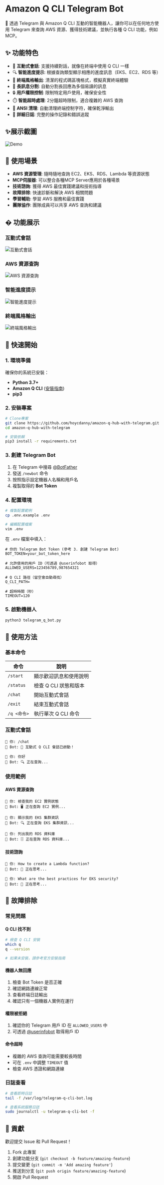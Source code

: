 # Amazon Q CLI Telegram Bot

🤖 透過 Telegram 與 Amazon Q CLI 互動的智能機器人，讓你可以在任何地方使用 Telegram 來查詢 AWS 資源、獲得技術建議，並執行各種 Q CLI 功能，例如MCP。

## ✨ 功能特色

- 🚀 **互動式會話**: 支援持續對話，就像在終端中使用 Q CLI 一樣
- 🔍 **智能進度提示**: 根據查詢類型顯示相應的進度訊息（EKS、EC2、RDS 等）
- 📱 **終端風格輸出**: 清潔的程式碼區塊格式，模擬真實終端體驗
- 📄 **長訊息分割**: 自動分割長回應為多個易讀的訊息
- 🔒 **用戶權限控制**: 限制特定用戶使用，確保安全性
- ⏱️ **智能超時處理**: 2分鐘超時限制，適合複雜的 AWS 查詢
- 🧹 **ANSI 清理**: 自動清理終端控制字符，確保乾淨輸出
- 📝 **詳細日誌**: 完整的操作記錄和錯誤追蹤

## ✨展示截圖

![Demo](image/demo.png)

## 🎯 使用場景

- **AWS 資源管理**: 隨時隨地查詢 EC2、EKS、RDS、Lambda 等資源狀態
- **MCP伺服器**: 可以整合各種MCP Server應用於各種場景
- **技術諮詢**: 獲得 AWS 最佳實踐建議和技術指導
- **故障排除**: 快速診斷和解決 AWS 相關問題
- **學習輔助**: 學習 AWS 服務和最佳實踐
- **團隊協作**: 團隊成員可以共享 AWS 查詢和建議

## �  功能展示

### 互動式會話
![互動式會話](images/interactive-chat.png)

### AWS 資源查詢
![AWS 資源查詢](images/aws-resources.png)

### 智能進度提示
![智能進度提示](images/progress-indicators.png)

### 終端風格輸出
![終端風格輸出](images/terminal-output.png)

## 🚀 快速開始

### 1. 環境準備

確保你的系統已安裝：
- **Python 3.7+**
- **Amazon Q CLI** ([安裝指南](https://docs.aws.amazon.com/amazonq/latest/qdeveloper-ug/command-line-getting-started-installing.html))
- **pip3**

### 2. 安裝專案

```bash
# Clone專案
git clone https://github.com/hoycdanny/amazon-q-hub-with-telegram.git
cd amazon-q-hub-with-telegram

# 安裝依賴
pip3 install -r requirements.txt
```

### 3. 創建 Telegram Bot

1. 在 Telegram 中搜尋 [@BotFather](https://t.me/BotFather)
2. 發送 `/newbot` 命令
3. 按照指示設定機器人名稱和用戶名
4. 複製取得的 **Bot Token**

### 4. 配置環境

```bash
# 複製配置範例
cp .env.example .env

# 編輯配置檔案
vim .env
```

在 `.env` 檔案中填入：
```env
# 你的 Telegram Bot Token (參考 3. 創建 Telegram Bot)
BOT_TOKEN=your_bot_token_here

# 允許使用的用戶 ID（可透過 @userinfobot 取得）
ALLOWED_USERS=123456789,987654321

# Q CLI 路徑（留空會自動尋找）
Q_CLI_PATH=

# 超時時間（秒）
TIMEOUT=120
```

### 5. 啟動機器人

```bash
python3 telegram_q_bot.py
```

## 📱 使用方法

### 基本命令

| 命令 | 說明 |
|------|------|
| `/start` | 顯示歡迎訊息和使用說明 |
| `/status` | 檢查 Q CLI 狀態和版本 |
| `/chat` | 開始互動式會話 |
| `/exit` | 結束互動式會話 |
| `/q <命令>` | 執行單次 Q CLI 命令 |

### 互動式會話

```
👤 你: /chat
🤖 Bot: 🚀 互動式 Q CLI 會話已啟動！

👤 你: 你好
🤖 Bot: 🔍 正在查詢...
```

### 使用範例

#### AWS 資源查詢
```
👤 你: 檢查我的 EC2 實例狀態
🤖 Bot: 🖥️ 正在查詢 EC2 實例...

👤 你: 顯示我的 EKS 集群資訊
🤖 Bot: 🔍 正在查詢 EKS 集群資訊...

👤 你: 列出我的 RDS 資料庫
🤖 Bot: 🗄️ 正在查詢 RDS 資料庫...
```

#### 技術諮詢
```
👤 你: How to create a Lambda function?
🤖 Bot: 🤔 正在思考...

👤 你: What are the best practices for EKS security?
🤖 Bot: 🤔 正在思考...
```


## 🔧 故障排除

### 常見問題

#### Q CLI 找不到
```bash
# 檢查 Q CLI 安裝
which q
q --version

# 如果未安裝，請參考官方安裝指南
```

#### 機器人無回應
1. 檢查 Bot Token 是否正確
2. 確認網路連線正常
3. 查看終端日誌輸出
4. 確認只有一個機器人實例在運行

#### 權限被拒絕
1. 確認你的 Telegram 用戶 ID 在 `ALLOWED_USERS` 中
2. 可透過 [@userinfobot](https://t.me/userinfobot) 取得用戶 ID

#### 命令超時
- 複雜的 AWS 查詢可能需要較長時間
- 可在 `.env` 中調整 `TIMEOUT` 值
- 檢查 AWS 憑證和網路連線

### 日誌查看

```bash
# 查看即時日誌
tail -f /var/log/telegram-q-cli-bot.log

# 查看系統服務日誌
sudo journalctl -u telegram-q-cli-bot -f
```


## 🤝 貢獻

歡迎提交 Issue 和 Pull Request！

1. Fork 此專案
2. 創建功能分支 (`git checkout -b feature/amazing-feature`)
3. 提交變更 (`git commit -m 'Add amazing feature'`)
4. 推送到分支 (`git push origin feature/amazing-feature`)
5. 開啟 Pull Request


